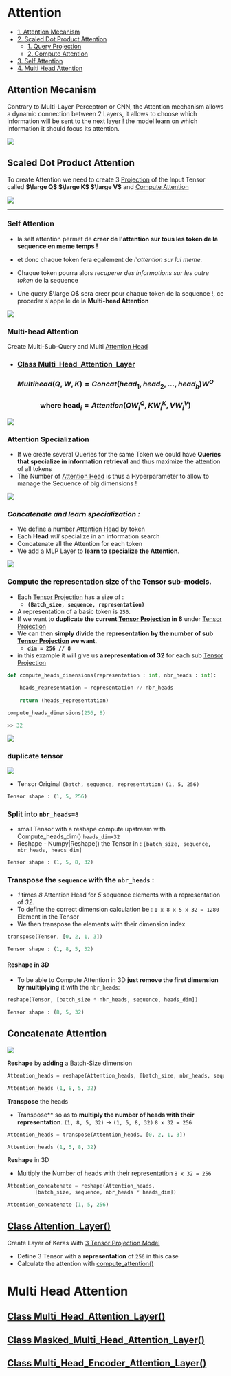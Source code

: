 # Attention
- [1. Attention Mecanism](#attention-mecanism)
- [2. Scaled Dot Product Attention ](#scaled-dot-product-attention )
	- [1. Query Projection](tensor_projection/tensor.py)
	- [2. Compute Attention](#compute-attention)
- [3. Self Attention](#self-attention)
- [4. Multi Head Attention](#multi-head-attention)

## Attention Mecanism
Contrary to Multi-Layer-Perceptron or CNN, the Attention mechanism allows a dynamic connection between 2 Layers,  it allows to choose which information will be sent to the next layer !
the model learn on which information it should focus its attention.

![](https://i.imgur.com/eL8ptdI.png)
## Scaled Dot Product Attention 

To create Attention we need to create 3 [Projection](tensor_projection/tensor.py) of the Input Tensor called **$\large Q$ $\large K$ $\large V$** and [Compute Attention](compute_attention/compute.py)

![](https://i.imgur.com/Sq2oXr2.png)
***
### Self Attention
- la self attention permet de **creer de l'attention sur tous les token de la sequence en meme temps !**
- et donc chaque token fera egalement de *l'attention sur lui meme.*
- Chaque token pourra alors *recuperer des informations sur les autre token* de la sequence 

- Une query $\large Q$ sera creer pour chaque token de la sequence !, ce proceder s'appelle de la **Multi-head Attention**

![](https://i.imgur.com/PgGGIk7.png)

### Multi-head Attention
Create Multi-Sub-Query and Multi [Attention Head](#scaled-dot-product-attention )
- ### [Class Multi_Head_Attention_Layer](source/Attention/Multi_Head_Attention.py)
### **$$Multihead(Q, W, K) = Concat(head_1, head_2, ..., head_h)W^O$$**
### **$$\text {where head}_i = Attention(QW^Q_i, KW^K_i, VW^V_i)$$**
![](https://i.imgur.com/rWszwyg.png)

### Attention Specialization

- If we create several Queries for the same Token we could have **Queries that specialize in information retrieval** and thus maximize the attention of all tokens
- The Number of [Attention Head](#scaled-dot-product-attention ) is thus a Hyperparameter to allow to manage the Sequence of big dimensions !

![](https://i.imgur.com/ysBoWSN.png)

### *Concatenate and learn specialization :*
- We define a number [Attention Head](#scaled-dot-product-attention) by token 
- Each **Head** *will* specialize in an information search
- Concatenate all the Attention for each token
- We add a MLP Layer to **learn to specialize the Attention**.

![](https://i.imgur.com/RMM4Qrt.png)

### Compute the representation size of the Tensor sub-models.
- Each [Tensor Projection](#query-projection) has a size of :
	- **`(Batch_size, sequence, representation)`**
- A representation of a basic token is `256`. 
- If we want to **duplicate the current [Tensor Projection](#query-projection) in 8** under [Tensor Projection](#query-projection)
- We can then **simply divide the representation by the number of sub [Tensor Projection](#query-projection) we want**.
	- **`dim = 256 // 8`**
- in this example it will give us **a representation of 32** for each sub [Tensor Projection](#query-projection)

~~~python
def compute_heads_dimensions(representation : int, nbr_heads : int):
    
    heads_representation = representation // nbr_heads
    
    return (heads_representation) 
~~~
~~~python
compute_heads_dimensions(256, 8)

>> 32
~~~
![](https://i.imgur.com/UqnK0Ir.png)
### duplicate tensor

![](https://i.imgur.com/z7rafpp.png)
- Tensor Original `(batch, sequence, representation)` `(1, 5, 256)`
~~~python
Tensor shape : (1, 5, 256)
~~~
### **Split** into `nbr_heads=8`
- small Tensor with a reshape compute upstream with Compute_heads_dim() `heads_dim=32`
- Reshape - Numpy|Reshape() the Tensor in : `[batch_size, sequence, nbr_heads, heads_dim]`
~~~python
Tensor shape : (1, 5, 8, 32)
~~~
### **Transpose** the `sequence` with the `nbr_heads` :
- *1* times *8* Attention Head for *5* sequence elements with a representation of *32*.
- To define the correct dimension calculation be :
`1 x 8 x 5 x 32 = 1280` Element in the Tensor
- We then transpose the elements with their dimension index 
~~~python
transpose(Tensor, [0, 2, 1, 3])

Tensor shape : (1, 8, 5, 32)
~~~

#### **Reshape** in 3D
- To be able to Compute Attention in 3D **just remove the first dimension** **by multiplying** it with the `nbr_heads`:

~~~python
reshape(Tensor, [batch_size * nbr_heads, sequence, heads_dim])

Tensor shape : (8, 5, 32)
~~~
## Concatenate Attention
![](https://i.imgur.com/diMrRjl.png)

 **Reshape** by **adding** a Batch-Size dimension
~~~python
Attention_heads = reshape(Attention_heads, [batch_size, nbr_heads, sequence, heads_dim])

Attention_heads (1, 8, 5, 32)
~~~
 **Transpose** the heads
- Transpose** so as to **multiply the number of heads with their representation**. 
`(1, 8, 5, 32)` -> `(1, 5, 8, 32)`
`8 x 32 = 256`
~~~python
Attention_heads = transpose(Attention_heads, [0, 2, 1, 3])

Attention_heads (1, 5, 8, 32)
~~~

 **Reshape** in 3D
- Multiply the Number of heads with their representation
`8 x 32 = 256`
~~~python
Attention_concatenate = reshape(Attention_heads,
         [batch_size, sequence, nbr_heads * heads_dim])

Attention_concatenate (1, 5, 256)
~~~

## [Class Attention_Layer()](Attention.py)
Create Layer of Keras With [3 Tensor Projection Model](../../README.md#query-projection)
- Define  3 Tensor with a **representation** of `256` in this case
- Calculate the attention with [compute_attention()](../../README.md#scaled-dot-product-attention)

# Multi Head Attention

## [Class Multi_Head_Attention_Layer()](Multi_Head/Multi_Head_Attention.py)
## [Class Masked_Multi_Head_Attention_Layer()](Multi_Masked/multi_masked.py)
## [Class Multi_Head_Encoder_Attention_Layer()](Multi_Encoder_Attention/multi_encoder_attention.py)



